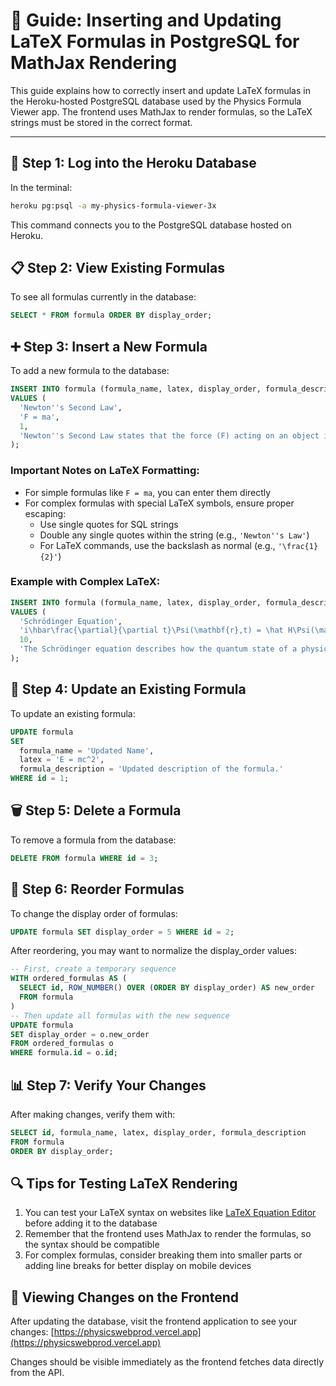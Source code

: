# 📘 Guide: Inserting and Updating LaTeX Formulas in PostgreSQL for MathJax Rendering

This guide explains how to correctly insert and update LaTeX formulas in the Heroku-hosted PostgreSQL database used by the Physics Formula Viewer app. The frontend uses MathJax to render formulas, so the LaTeX strings must be stored in the correct format.

---

## 🔐 Step 1: Log into the Heroku Database

In the terminal:

```bash
heroku pg:psql -a my-physics-formula-viewer-3x
```

This command connects you to the PostgreSQL database hosted on Heroku.

## 📋 Step 2: View Existing Formulas

To see all formulas currently in the database:

```sql
SELECT * FROM formula ORDER BY display_order;
```

## ➕ Step 3: Insert a New Formula

To add a new formula to the database:

```sql
INSERT INTO formula (formula_name, latex, display_order, formula_description)
VALUES (
  'Newton''s Second Law',
  'F = ma',
  1,
  'Newton''s Second Law states that the force (F) acting on an object is equal to the mass (m) of the object multiplied by its acceleration (a).'
);
```

### Important Notes on LaTeX Formatting:

- For simple formulas like `F = ma`, you can enter them directly
- For complex formulas with special LaTeX symbols, ensure proper escaping:
  - Use single quotes for SQL strings
  - Double any single quotes within the string (e.g., `'Newton''s Law'`)
  - For LaTeX commands, use the backslash as normal (e.g., `'\frac{1}{2}'`)

### Example with Complex LaTeX:

```sql
INSERT INTO formula (formula_name, latex, display_order, formula_description)
VALUES (
  'Schrödinger Equation',
  'i\hbar\frac{\partial}{\partial t}\Psi(\mathbf{r},t) = \hat H\Psi(\mathbf{r},t)',
  10,
  'The Schrödinger equation describes how the quantum state of a physical system changes over time.'
);
```

## 🔄 Step 4: Update an Existing Formula

To update an existing formula:

```sql
UPDATE formula
SET 
  formula_name = 'Updated Name',
  latex = 'E = mc^2',
  formula_description = 'Updated description of the formula.'
WHERE id = 1;
```

## 🗑️ Step 5: Delete a Formula

To remove a formula from the database:

```sql
DELETE FROM formula WHERE id = 3;
```

## 🔢 Step 6: Reorder Formulas

To change the display order of formulas:

```sql
UPDATE formula SET display_order = 5 WHERE id = 2;
```

After reordering, you may want to normalize the display_order values:

```sql
-- First, create a temporary sequence
WITH ordered_formulas AS (
  SELECT id, ROW_NUMBER() OVER (ORDER BY display_order) AS new_order
  FROM formula
)
-- Then update all formulas with the new sequence
UPDATE formula
SET display_order = o.new_order
FROM ordered_formulas o
WHERE formula.id = o.id;
```

## 📊 Step 7: Verify Your Changes

After making changes, verify them with:

```sql
SELECT id, formula_name, latex, display_order, formula_description 
FROM formula 
ORDER BY display_order;
```

## 🔍 Tips for Testing LaTeX Rendering

1. You can test your LaTeX syntax on websites like [LaTeX Equation Editor](https://www.latexedit.com/) before adding it to the database
2. Remember that the frontend uses MathJax to render the formulas, so the syntax should be compatible
3. For complex formulas, consider breaking them into smaller parts or adding line breaks for better display on mobile devices

## 📱 Viewing Changes on the Frontend

After updating the database, visit the frontend application to see your changes:
[https://physicswebprod.vercel.app](https://physicswebprod.vercel.app)

Changes should be visible immediately as the frontend fetches data directly from the API.
